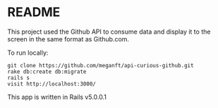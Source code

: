 # README

This project used the Github API to consume data and display it to the screen in the same format as Github.com.


To run locally:
```
git clone https://github.com/meganft/api-curious-github.git
rake db:create db:migrate
rails s
visit http://localhost:3000/
```

This app is written in Rails v5.0.0.1
